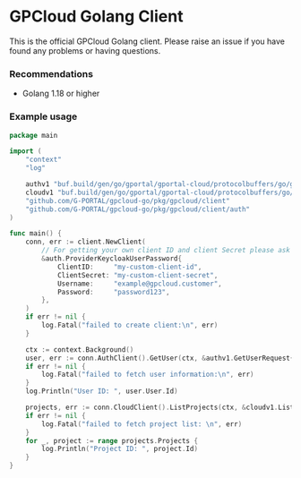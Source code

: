 # GPCloud Golang Client

This is the official GPCloud Golang client. Please raise an issue if you have found any problems or having questions.

### Recommendations

- Golang 1.18 or higher

### Example usage

```go
package main

import (
	"context"
	"log"

	authv1 "buf.build/gen/go/gportal/gportal-cloud/protocolbuffers/go/gpcloud/api/auth/v1"
	cloudv1 "buf.build/gen/go/gportal/gportal-cloud/protocolbuffers/go/gpcloud/api/cloud/v1"
	"github.com/G-PORTAL/gpcloud-go/pkg/gpcloud/client"
	"github.com/G-PORTAL/gpcloud-go/pkg/gpcloud/client/auth"
)

func main() {
	conn, err := client.NewClient(
		// For getting your own client ID and client Secret please ask support
		&auth.ProviderKeycloakUserPassword{
			ClientID:     "my-custom-client-id",
			ClientSecret: "my-custom-client-secret",
			Username:     "example@gpcloud.customer",
			Password:     "password123",
		},
	)
	if err != nil {
		log.Fatal("failed to create client:\n", err)
	}

	ctx := context.Background()
	user, err := conn.AuthClient().GetUser(ctx, &authv1.GetUserRequest{})
	if err != nil {
		log.Fatal("failed to fetch user information:\n", err)
	}
	log.Println("User ID: ", user.User.Id)

	projects, err := conn.CloudClient().ListProjects(ctx, &cloudv1.ListProjectsRequest{})
	if err != nil {
		log.Fatal("failed to fetch project list: \n", err)
	}
	for _, project := range projects.Projects {
		log.Println("Project ID: ", project.Id)
	}
}

```